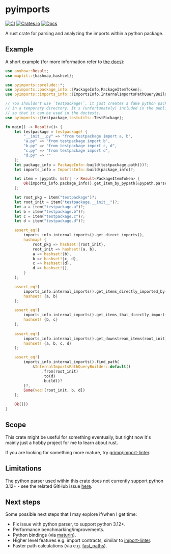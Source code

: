 # pyimports

[![CI](https://github.com/Peter554/pyimports/actions/workflows/ci.yml/badge.svg)](https://github.com/Peter554/pyimports/actions/workflows/ci.yml)
[![Crates.io](https://img.shields.io/crates/v/pyimports.svg)](https://crates.io/crates/pyimports)
[![Docs](https://img.shields.io/badge/Docs-grey)](https://docs.rs/pyimports/)

A rust crate for parsing and analyzing the imports within a python package.

## Example

A short example (for more information refer to [the docs](https://docs.rs/pyimports/)):

```rust
use anyhow::Result;
use maplit::{hashmap,hashset};

use pyimports::prelude::*;
use pyimports::package_info::{PackageInfo,PackageItemToken};
use pyimports::imports_info::{ImportsInfo,InternalImportsPathQueryBuilder};

// You shouldn't use `testpackage!`, it just creates a fake python package
// in a temporary directory. It's (unfortunately) included in the public API
// so that it can be used in the doctests.
use pyimports::{testpackage,testutils::TestPackage};

fn main() -> Result<()> {
    let testpackage = testpackage! {
        "__init__.py" => "from testpackage import a, b",
        "a.py" => "from testpackage import b",
        "b.py" => "from testpackage import c, d",
        "c.py" => "from testpackage import d",
        "d.py" => ""
    };
    let package_info = PackageInfo::build(testpackage.path())?;
    let imports_info = ImportsInfo::build(package_info)?;

    let item = |pypath: &str| -> Result<PackageItemToken> {
        Ok(imports_info.package_info().get_item_by_pypath(&pypath.parse()?).unwrap().token())
    };

    let root_pkg = item("testpackage")?;
    let root_init = item("testpackage.__init__")?;
    let a = item("testpackage.a")?;
    let b = item("testpackage.b")?;
    let c = item("testpackage.c")?;
    let d = item("testpackage.d")?;

    assert_eq!(
        imports_info.internal_imports().get_direct_imports(),
        hashmap! {
            root_pkg => hashset!{root_init},
            root_init => hashset!{a, b},
            a => hashset!{b},
            b => hashset!{c, d},
            c => hashset!{d},
            d => hashset!{},
        }
    );

    assert_eq!(
        imports_info.internal_imports().get_items_directly_imported_by(root_init)?,
        hashset! {a, b}
    );

    assert_eq!(
        imports_info.internal_imports().get_items_that_directly_import(d)?,
        hashset! {b, c}
    );
    
    assert_eq!(
        imports_info.internal_imports().get_downstream_items(root_init)?,
        hashset! {a, b, c, d}
    );

    assert_eq!(
        imports_info.internal_imports().find_path(
            &InternalImportsPathQueryBuilder::default()
                .from(root_init)
                .to(d)
                .build()?
        )?,
        Some(vec![root_init, b, d])
    );

    Ok(())
}
```

## Scope

This crate might be useful for something eventually, but right now it's mainly just
a hobby project for me to learn about rust.

If you are looking for something more mature, try [grimp](https://github.com/seddonym/grimp/)/[import-linter](https://github.com/seddonym/import-linter).

## Limitations

The python parser used within this crate does not currently support python 3.12+ - see the related GitHub issue [here](https://github.com/RustPython/Parser/issues/125).

## Next steps

Some possible next steps that I may explore if/when I get time:

- Fix issue with python parser, to support python 3.12+.
- Performance benchmarking/improvements.
- Python bindings (via [maturin](https://github.com/PyO3/maturin)).
- Higher level features e.g. import contracts, similar to [import-linter](https://github.com/seddonym/import-linter).
- Faster path calculations (via e.g. [fast_paths](https://github.com/easbar/fast_paths)).
